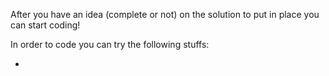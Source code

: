 After you have an idea (complete or not) on the solution to put in place you can start coding!

In order to code you can try the following stuffs:

- 
